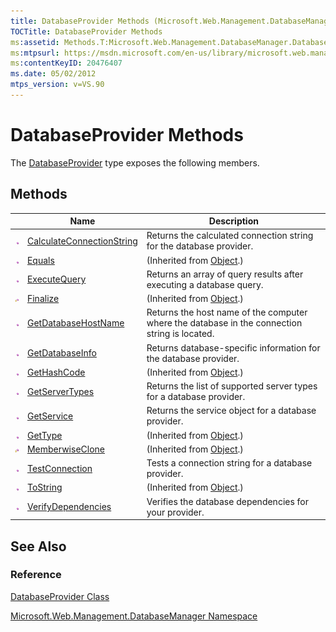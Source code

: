 ```yaml
---
title: DatabaseProvider Methods (Microsoft.Web.Management.DatabaseManager)
TOCTitle: DatabaseProvider Methods
ms:assetid: Methods.T:Microsoft.Web.Management.DatabaseManager.DatabaseProvider
ms:mtpsurl: https://msdn.microsoft.com/en-us/library/microsoft.web.management.databasemanager.databaseprovider_methods(v=VS.90)
ms:contentKeyID: 20476407
ms.date: 05/02/2012
mtps_version: v=VS.90
---
```


# DatabaseProvider Methods

The [DatabaseProvider](databaseprovider-class-microsoft-web-management-databasemanager.md) type exposes the following members.

## Methods

||Name|Description|
|--- |--- |--- |
|![Public method](images/Dd566041.pubmethod(en-us,VS.90).gif "Public method")|[CalculateConnectionString](databaseprovider-calculateconnectionstring-method-microsoft-web-management-databasemanager.md)|Returns the calculated connection string for the database provider.|
|![Public method](images/Dd566041.pubmethod(en-us,VS.90).gif "Public method")|[Equals](https://msdn.microsoft.com/library/bsc2ak47)|(Inherited from [Object](https://msdn.microsoft.com/library/e5kfa45b).)|
|![Public method](images/Dd566041.pubmethod(en-us,VS.90).gif "Public method")|[ExecuteQuery](databaseprovider-executequery-method-microsoft-web-management-databasemanager.md)|Returns an array of query results after executing a database query.|
|![Protected method](images/Dd566041.protmethod(en-us,VS.90).gif "Protected method")|[Finalize](https://msdn.microsoft.com/library/4k87zsw7)|(Inherited from [Object](https://msdn.microsoft.com/library/e5kfa45b).)|
|![Public method](images/Dd566041.pubmethod(en-us,VS.90).gif "Public method")|[GetDatabaseHostName](databaseprovider-getdatabasehostname-method-microsoft-web-management-databasemanager.md)|Returns the host name of the computer where the database in the connection string is located.|
|![Public method](images/Dd566041.pubmethod(en-us,VS.90).gif "Public method")|[GetDatabaseInfo](databaseprovider-getdatabaseinfo-method-microsoft-web-management-databasemanager.md)|Returns database-specific information for the database provider.|
|![Public method](images/Dd566041.pubmethod(en-us,VS.90).gif "Public method")|[GetHashCode](https://msdn.microsoft.com/library/zdee4b3y)|(Inherited from [Object](https://msdn.microsoft.com/library/e5kfa45b).)|
|![Public method](images/Dd566041.pubmethod(en-us,VS.90).gif "Public method")|[GetServerTypes](databaseprovider-getservertypes-method-microsoft-web-management-databasemanager.md)|Returns the list of supported server types for a database provider.|
|![Public method](images/Dd566041.pubmethod(en-us,VS.90).gif "Public method")|[GetService](databaseprovider-getservice-method-microsoft-web-management-databasemanager.md)|Returns the service object for a database provider.|
|![Public method](images/Dd566041.pubmethod(en-us,VS.90).gif "Public method")|[GetType](https://msdn.microsoft.com/library/dfwy45w9)|(Inherited from [Object](https://msdn.microsoft.com/library/e5kfa45b).)|
|![Protected method](images/Dd566041.protmethod(en-us,VS.90).gif "Protected method")|[MemberwiseClone](https://msdn.microsoft.com/library/57ctke0a)|(Inherited from [Object](https://msdn.microsoft.com/library/e5kfa45b).)|
|![Public method](images/Dd566041.pubmethod(en-us,VS.90).gif "Public method")|[TestConnection](databaseprovider-testconnection-method-microsoft-web-management-databasemanager.md)|Tests a connection string for a database provider.|
|![Public method](images/Dd566041.pubmethod(en-us,VS.90).gif "Public method")|[ToString](https://msdn.microsoft.com/library/7bxwbwt2)|(Inherited from [Object](https://msdn.microsoft.com/library/e5kfa45b).)|
|![Public method](images/Dd566041.pubmethod(en-us,VS.90).gif "Public method")|[VerifyDependencies](databaseprovider-verifydependencies-method-microsoft-web-management-databasemanager.md)|Verifies the database dependencies for your provider.|

## See Also

### Reference

[DatabaseProvider Class](databaseprovider-class-microsoft-web-management-databasemanager.md)

[Microsoft.Web.Management.DatabaseManager Namespace](microsoft-web-management-databasemanager-namespace.md)

